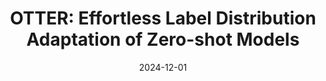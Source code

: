 ---
title: "OTTER: Effortless Label Distribution Adaptation of Zero-shot Models"
authors: "Changho Shin, Jitian Zhao, Sonia Cromp, Harit Vishwakarma, Frederic Sala"
collection: publications
permalink: /publication/2024-12-01-otter
excerpt: ''
date: 2024-12-01
venue: 'NeurIPS 2024'
paperurl: 'https://arxiv.org/abs/2404.08461'
citation: ''
categories: [foundation model, compute-efficient learning]
---